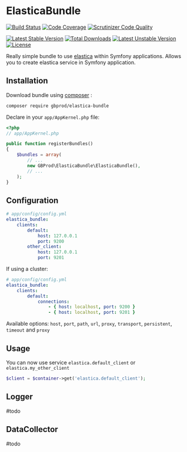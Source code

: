 # ElasticaBundle

[![Build Status](https://travis-ci.org/gbprod/elastica-bundle.svg?branch=master)](https://travis-ci.org/gbprod/elastica-bundle)
[![Code Coverage](https://scrutinizer-ci.com/g/gbprod/elastica-bundle/badges/coverage.png?b=master)](https://scrutinizer-ci.com/g/gbprod/elastica-bundle/?branch=master)
[![Scrutinizer Code Quality](https://scrutinizer-ci.com/g/gbprod/elastica-bundle/badges/quality-score.png?b=master)](https://scrutinizer-ci.com/g/gbprod/elastica-bundle/?branch=master)

[![Latest Stable Version](https://poser.pugx.org/gbprod/elastica-bundle/v/stable)](https://packagist.org/packages/gbprod/doctrine-specification)
[![Total Downloads](https://poser.pugx.org/gbprod/elastica-bundle/downloads)](https://packagist.org/packages/gbprod/doctrine-specification)
[![Latest Unstable Version](https://poser.pugx.org/gbprod/elastica-bundle/v/unstable)](https://packagist.org/packages/gbprod/doctrine-specification)
[![License](https://poser.pugx.org/gbprod/elastica-bundle/license)](https://packagist.org/packages/gbprod/doctrine-specification)

Really simple bundle to use [elastica](http://elastica.io/) within Symfony applications.
Allows you to create elastica service in Symfony application.

## Installation

Download bundle using [composer](https://getcomposer.org/) :

```bash
composer require gbprod/elastica-bundle
```

Declare in your `app/AppKernel.php` file:

```php
<?php
// app/AppKernel.php

public function registerBundles()
{
    $bundles = array(
        // ...
        new GBProd\ElasticaBundle\ElasticaBundle(),
        // ...
    );
}
```

## Configuration

```yaml
# app/config/config.yml
elastica_bundle:
    clients:
        default:
            host: 127.0.0.1
            port: 9200
        other_client:
            host: 127.0.0.1
            port: 9201

```

If using a cluster:

```yaml
# app/config/config.yml
elastica_bundle:
    clients:
        default:
            connections:
                - { host: localhost, port: 9200 }
                - { host: localhost, port: 9201 }
```

Available options: `host`, `port`, `path`, `url`, `proxy`, `transport`, `persistent`, `timeout` and `proxy`

## Usage

You can now use service `elastica.default_client` or `elastica.my_other_client`

```php
$client = $container->get('elastica.default_client');
```

## Logger

#todo

## DataCollector

#todo